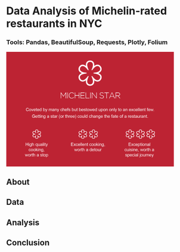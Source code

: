 # Data Analysis of Michelin-rated restaurants in NYC

### Tools: Pandas, BeautifulSoup, Requests, Plotly, Folium

<img align="middle" src="michelinstars.png" width="450">

## About

## Data

## Analysis

## Conclusion
